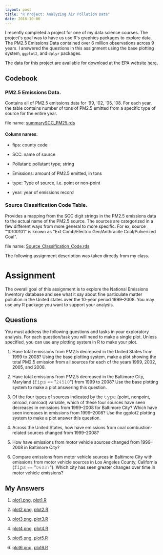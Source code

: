 ```yaml
---
layout: post
title: "R Project: Analyzing Air Pollution Data"
date: 2016-10-06
---
```


I recently completed a project for one of my data science courses. The project's goal was
to have us use R's graphics packages to explore data. The PM2.5 Emissions Data contained 
over 6 million observations across 9 years. I answered the questions in this 
assignment using the base plotting system, `ggplot2`, and `dplyr` packages. 

The data for this project are available for download at the EPA website [here.](http://aqsdr1.epa.gov/aqsweb/aqstmp/airdata/download_files.html)

## Codebook
  
### PM2.5 Emissions Data. 

Contains all of PM2.5 emissions data for '99, '02, '05, '08.
For each year, the table contains number of tons of PM2.5 emitted from a specific type
of source for the entire year.
   
file name: [summarySCC_PM25.rds](https://github.com/kairstenfay/kairstenfay.github.io/blob/master/_posts/R-projects/summarySCC_PM25.rds)
 
#### Column names: 
   
* fips: county code
   
* SCC: name of source
   
* Pollutant: pollutant type; string
   
* Emissions: amount of PM2.5 emitted, in tons
   
* type: Type of source, i.e. point or non-point
   
* year: year of emissions record
   
   
### Source Classification Code Table.
Provides a mapping from the SCC digit strings in the PM2.5 emissions data to the actual name
 of the PM2.5 source. The sources are categorized in a few different ways from more general 
 to more specific. For ex, source "10100101" is known as "Ext Comb/Electric Gen/Anthracite Coal/Pulverized Coal".
 
file name: [Source_Classification_Code.rds](https://github.com/kairstenfay/kairstenfay.github.io/blob/master/_posts/R-projects/Source_Classification_Code.rds)



The following assignment description was taken directly from my class.

# Assignment

The overall goal of this assignment is to explore the National Emissions Inventory database 
and see what it say about fine particulate matter pollution in the United states over the 
10-year period 1999–2008. You may use any R package you want to support your analysis.

## Questions

You must address the following questions and tasks in your exploratory analysis. For each 
question/task you will need to make a single plot. Unless specified, you can use any 
plotting system in R to make your plot.

1. Have total emissions from PM2.5 decreased in the United States from 1999 to 2008? Using
 the base plotting system, make a plot showing the total PM2.5 emission from all sources 
 for each of the years 1999, 2002, 2005, and 2008.
 
2. Have total emissions from PM2.5 decreased in the Baltimore City, Maryland 
(𝚏𝚒𝚙𝚜 == "𝟸𝟺𝟻𝟷𝟶") from 1999 to 2008? Use the base plotting system to make a plot answering 
this question.

3. Of the four types of sources indicated by the 𝚝𝚢𝚙𝚎 (point, nonpoint, onroad, nonroad) 
variable, which of these four sources have seen decreases in emissions from 1999–2008 for 
Baltimore City? Which have seen increases in emissions from 1999–2008? Use the ggplot2 
plotting system to make a plot answer this question.

4. Across the United States, how have emissions from coal combustion-related sources 
changed from 1999–2008?

5. How have emissions from motor vehicle sources changed from 1999–2008 in Baltimore City?

6. Compare emissions from motor vehicle sources in Baltimore City with emissions from motor 
vehicle sources in Los Angeles County, California (𝚏𝚒𝚙𝚜 == "𝟶𝟼𝟶𝟹𝟽"). Which city has seen 
greater changes over time in motor vehicle emissions?



## My Answers

1. [plot1.png](https://github.com/kairstenfay/kairstenfay.github.io/blob/master/_posts/R-projects/plot1.png), 
[plot1.R](https://github.com/kairstenfay/kairstenfay.github.io/blob/master/_posts/R-projects/plot1.R)

2. [plot2.png](https://github.com/kairstenfay/kairstenfay.github.io/blob/master/_posts/R-projects/plot2.png), 
[plot2.R](https://github.com/kairstenfay/kairstenfay.github.io/blob/master/_posts/R-projects/plot2.R)

3. [plot3.png](https://github.com/kairstenfay/kairstenfay.github.io/blob/master/_posts/R-projects/plot3.png), 
[plot3.R](https://github.com/kairstenfay/kairstenfay.github.io/blob/master/_posts/R-projects/plot3.R)

4. [plot4.png](https://github.com/kairstenfay/kairstenfay.github.io/blob/master/_posts/R-projects/plot4.png), 
[plot4.R](https://github.com/kairstenfay/kairstenfay.github.io/blob/master/_posts/R-projects/plot4.R)

5. [plot5.png](https://github.com/kairstenfay/kairstenfay.github.io/blob/master/_posts/R-projects/plot5.png), 
[plot5.R](https://github.com/kairstenfay/kairstenfay.github.io/blob/master/_posts/R-projects/plot5.R)

6. [plot6.png](https://github.com/kairstenfay/kairstenfay.github.io/blob/master/_posts/R-projects/plot6.png), 
[plot6.R](https://github.com/kairstenfay/kairstenfay.github.io/blob/master/_posts/R-projects/plot6.R)

